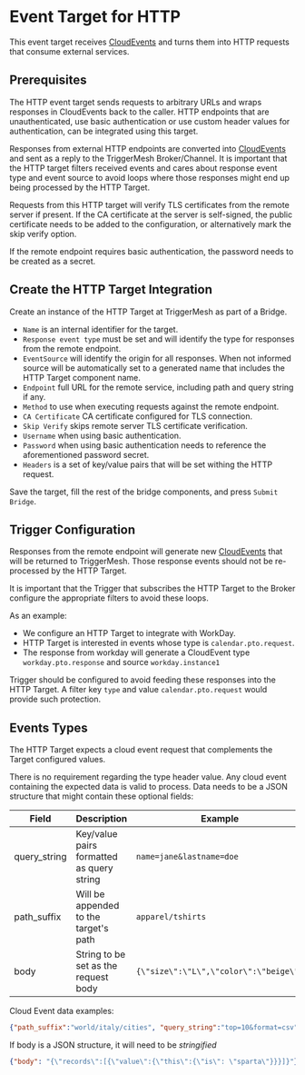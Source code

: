 # Event Target for HTTP

This event target receives [CloudEvents][ce] and turns them into HTTP requests that consume external services.

## Prerequisites

The HTTP event target sends requests to arbitrary URLs and wraps responses in CloudEvents back to the caller. HTTP endpoints that are unauthenticated, use basic authentication or use custom header values for authentication, can be integrated using this target.

Responses from external HTTP endpoints are converted into [CloudEvents][ce] and sent as a reply to the TriggerMesh Broker/Channel. It is important that the HTTP target filters received events and cares about response event type and event source to avoid loops where those responses might end up being processed by the HTTP Target.

Requests from this HTTP target will verify TLS certificates from the remote server if present. If the CA certificate at the server is self-signed, the public certificate needs to be added to the configuration, or alternatively mark the skip verify option.

If the remote endpoint requires basic authentication, the password needs to be created as a secret.

## Create the HTTP Target Integration

Create an instance of the HTTP Target at TriggerMesh as part of a Bridge.

- `Name` is an internal identifier for the target.
- `Response event type` must be set and will identify the type for responses from the remote endpoint.
- `EventSource` will identify the origin for all responses. When not informed source will be automatically set to a generated name that includes the HTTP Target component name.
- `Endpoint` full URL for the remote service, including path and query string if any.
- `Method` to use when executing requests against the remote endpoint.
- `CA Certificate`  CA certificate configured for TLS connection.
- `Skip Verify` skips remote server TLS certificate verification.
- `Username` when using basic authentication.
- `Password` when using basic authentication needs to reference the aforementioned password secret.
- `Headers` is a set of key/value pairs that will be set withing the HTTP request.

Save the target, fill the rest of the bridge components, and press `Submit Bridge`.

## Trigger Configuration

Responses from the remote endpoint will generate new [CloudEvents][ce] that will be returned to TriggerMesh. Those response events should not be re-processed by the HTTP Target.

It is important that the Trigger that subscribes the HTTP Target to the Broker configure the appropriate filters to avoid these loops.

As an example:

- We configure an HTTP Target to integrate with WorkDay.
- HTTP Target is interested in events whose type is `calendar.pto.request`.
- The response from workday will generate a CloudEvent type `workday.pto.response` and source `workday.instance1`

Trigger should be configured to avoid feeding these responses into the HTTP Target. A filter key `type` and value `calendar.pto.request` would provide such protection.

## Events Types

The HTTP Target expects a cloud event request that complements the Target configured values.

There is no requirement regarding the type header value. Any cloud event containing the expected data is valid to process. Data needs to be a JSON structure that might contain these optional fields:


| Field | Description | Example |
|--- |--- |--- |
| query_string | Key/value pairs formatted as query string | `name=jane&lastname=doe` |
| path_suffix      | Will be appended to the target's path | `apparel/tshirts` |
| body     | String to be set as the request body | `{\"size\":\"L\",\"color\":\"beige\"}` |

Cloud Event data examples:

```json
{"path_suffix":"world/italy/cities", "query_string":"top=10&format=csv"}
```

If body is a JSON structure, it will need to be _stringified_

```json
{"body": "{\"records\":[{\"value\":{\"this\":{\"is\": \"sparta\"}}}]}"}
```


[ce]: https://cloudevents.io

